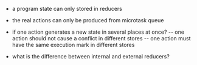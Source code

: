 - a program state can only stored in reducers
- the real actions can only be produced from microtask queue


- if one action generates a new state in several places at once?
-- one action should not cause a conflict in different stores
-- one action must have the same execution mark in different stores


- what is the difference between internal and external reducers?